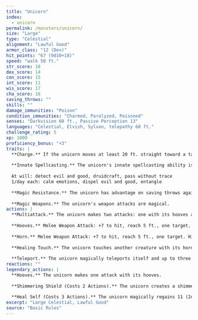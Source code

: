 ```yaml
---
title: "Unicorn"
index:
  - unicorn
permalink: /monsters/unicorn/
size: "Large"
type: "Celestial"
alignment: "Lawful Good"
armor_class: "12 (Dex)"
hit_points: "67 (9d10+18)"
speed: "walk 50 ft."
str_score: 18
dex_score: 14
con_score: 15
int_score: 11
wis_score: 17
cha_score: 16
saving_throws: ""
skills: ""
damage_immunities: "Poison"
condition_immunities: "Charmed, Paralyzed, Poisoned"
senses: "Darkvision 60 ft., Passive Perception 13"
languages: "Celestial, Elvish, Sylvan, telepathy 60 ft."
challenge_rating: 5
xp: 1800
proficiency_bonus: "+3"
traits: |
  **Charge.** If the unicorn moves at least 20 ft. straight toward a target and then hits it with a horn attack on the same turn, the target takes an extra 9 (2d8) piercing damage. If the target is a creature, it must succeed on a DC 15 Strength saving throw or be knocked prone.
  
  **Innate Spellcasting.** The unicorn's innate spellcasting ability is Charisma (spell save DC 14). The unicorn can innately cast the following spells, requiring no components:
  
  At will: detect evil and good, druidcraft, pass without trace
  1/day each: calm emotions, dispel evil and good, entangle
  
  **Magic Resistance.** The unicorn has advantage on saving throws against spells and other magical effects.
  
  **Magic Weapons.** The unicorn's weapon attacks are magical.
actions: |
  **Multiattack.** The unicorn makes two attacks: one with its hooves and one with its horn.
  
  **Hooves.** Melee Weapon Attack: +7 to hit, reach 5 ft., one target. Hit: 11 (2d6 + 4) bludgeoning damage.
  
  **Horn.** Melee Weapon Attack: +7 to hit, reach 5 ft., one target. Hit: 8 (1d8 + 4) piercing damage.
  
  **Healing Touch.** The unicorn touches another creature with its horn. The target magically regains 11 (2d8 + 2) hit points. In addition, the touch removes all diseases and neutralizes all poisons afflicting the target.
  
  **Teleport.** The unicorn magically teleports itself and up to three willing creatures it can see within 5 ft. of it, along with any equipment they are wearing or carrying, to a location the unicorn is familiar with, up to 1 mile away.
reactions: ""
legendary_actions: |
  **Hooves.** The unicorn makes one attack with its hooves.
  
  **Shimmering Shield (Costs 2 Actions).** The unicorn creates a shimmering, magical field around itself or another creature it can see within 60 ft. of it. The target gains a +2 bonus to AC until the end of the unicorn's next turn.
  
  **Heal Self (Costs 3 Actions).** The unicorn magically regains 11 (2d8 + 2) hit points.
excerpt: "Large Celestial, Lawful Good"
source: "Basic Rules"
---
```


